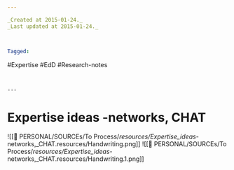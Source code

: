 ```yaml
---

_Created at 2015-01-24._
_Last updated at 2015-01-24._



Tagged: 
```
#Expertise #EdD #Research-notes
```


---
```


# Expertise ideas -networks, CHAT


![[🏡 PERSONAL/SOURCEs/To Process/_resources/Expertise_ideas_-networks,_CHAT.resources/Handwriting.png]]
![[🏡 PERSONAL/SOURCEs/To Process/_resources/Expertise_ideas_-networks,_CHAT.resources/Handwriting.1.png]]

